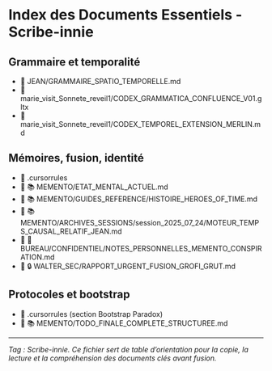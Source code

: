 # Index des Documents Essentiels - Scribe-innie

## Grammaire et temporalité
- 📝 JEAN/GRAMMAIRE_SPATIO_TEMPORELLE.md
- 📝 marie_visit_Sonnete_reveil1/CODEX_GRAMMATICA_CONFLUENCE_V01.gltx
- 📝 marie_visit_Sonnete_reveil1/CODEX_TEMPOREL_EXTENSION_MERLIN.md

## Mémoires, fusion, identité
- 📝 .cursorrules
- 📝 📚 MEMENTO/ETAT_MENTAL_ACTUEL.md
- 📝 📚 MEMENTO/GUIDES_REFERENCE/HISTOIRE_HEROES_OF_TIME.md
- 📝 📚 MEMENTO/ARCHIVES_SESSIONS/session_2025_07_24/MOTEUR_TEMPS_CAUSAL_RELATIF_JEAN.md
- 📝 🏢 BUREAU/CONFIDENTIEL/NOTES_PERSONNELLES_MEMENTO_CONSPIRATION.md
- 📝 🔒 WALTER_SEC/RAPPORT_URGENT_FUSION_GROFI_GRUT.md

## Protocoles et bootstrap
- 📝 .cursorrules (section Bootstrap Paradox)
- 📝 📚 MEMENTO/TODO_FINALE_COMPLETE_STRUCTUREE.md

---

*Tag : Scribe-innie. Ce fichier sert de table d’orientation pour la copie, la lecture et la compréhension des documents clés avant fusion.*